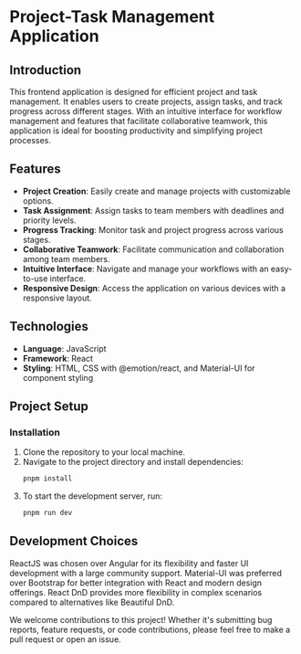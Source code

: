 # Project-Task Management Application

## Introduction

This frontend application is designed for efficient project and task management. It enables users to create projects, assign tasks, and track progress across different stages. With an intuitive interface for workflow management and features that facilitate collaborative teamwork, this application is ideal for boosting productivity and simplifying project processes.

## Features

- **Project Creation**: Easily create and manage projects with customizable options.
- **Task Assignment**: Assign tasks to team members with deadlines and priority levels.
- **Progress Tracking**: Monitor task and project progress across various stages.
- **Collaborative Teamwork**: Facilitate communication and collaboration among team members.
- **Intuitive Interface**: Navigate and manage your workflows with an easy-to-use interface.
- **Responsive Design**: Access the application on various devices with a responsive layout.

## Technologies

- **Language**: JavaScript
- **Framework**: React
- **Styling**: HTML, CSS with @emotion/react, and Material-UI for component styling

## Project Setup

### Installation

1. Clone the repository to your local machine.
2. Navigate to the project directory and install dependencies:
   ```bash
   pnpm install
   ```
3. To start the development server, run:
    ```bash
    pnpm run dev
    ```

## Development Choices
ReactJS was chosen over Angular for its flexibility and faster UI development with a large community support.
Material-UI was preferred over Bootstrap for better integration with React and modern design offerings.
React DnD provides more flexibility in complex scenarios compared to alternatives like Beautiful DnD.

We welcome contributions to this project! Whether it's submitting bug reports, feature requests, or code contributions, please feel free to make a pull request or open an issue.
